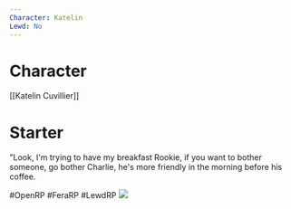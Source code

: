 ```yaml
---
Character: Katelin 
Lewd: No
---
```

# Character
[[Katelin Cuvillier]]

# Starter

"Look, I'm trying to have my breakfast Rookie, if you want to bother someone, go bother Charlie, he's more friendly in the morning before his coffee.
  

#OpenRP #FeraRP #LewdRP 
![](5ca2ebc95958009d21ee822def1240b6.jpg)